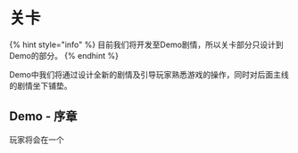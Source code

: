 # 关卡

{% hint style="info" %}
目前我们将开发至Demo剧情，所以关卡部分只设计到Demo的部分。
{% endhint %}

Demo中我们将通过设计全新的剧情及引导玩家熟悉游戏的操作，同时对后面主线的剧情坐下铺垫。

## Demo - 序章

玩家将会在一个

